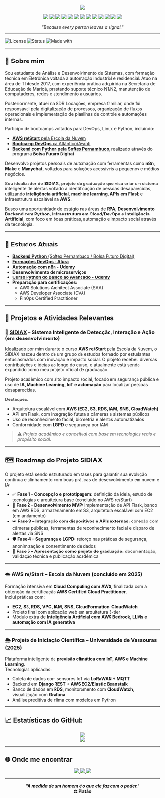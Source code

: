 <p align="center">
  <img src="https://readme-typing-svg.herokuapp.com?font=Fira+Code&size=24&duration=3000&color=1ED760&center=true&vCenter=true&width=600&height=45&lines=👨‍💻+Raphael+Del+Rosse;Cloud+%26+DevOps+Enthusiast+|+Python+|+AWS+|+Linux+|+Automação" />
</p>

<p align="center">
  <img src="https://img.shields.io/badge/IA-blueviolet?style=for-the-badge&logo=openai&logoColor=white" />
  <img src="https://img.shields.io/badge/Python-3776AB?style=for-the-badge&logo=python&logoColor=white" />
  <img src="https://img.shields.io/badge/Flask-black?style=for-the-badge&logo=flask&logoColor=white" />
  <img src="https://img.shields.io/badge/Django-092E20?style=for-the-badge&logo=django&logoColor=white" />
  <img src="https://img.shields.io/badge/n8n-EF6C00?style=for-the-badge&logo=n8n&logoColor=white" />
  <img src="https://img.shields.io/badge/Docker-2496ED?style=for-the-badge&logo=docker&logoColor=white" />
  <img src="https://img.shields.io/badge/Kubernetes-326CE5?style=for-the-badge&logo=kubernetes&logoColor=white" />
  <img src="https://img.shields.io/badge/Git-F05032?style=for-the-badge&logo=git&logoColor=white" />
  <img src="https://img.shields.io/badge/GitHub-181717?style=for-the-badge&logo=github&logoColor=white" />
  <img src="https://img.shields.io/badge/CI%2FCD-0A0A0A?style=for-the-badge&logo=githubactions&logoColor=white" />
  <img src="https://img.shields.io/badge/Grafana-F46800?style=for-the-badge&logo=grafana&logoColor=white" />
  <img src="https://img.shields.io/badge/Prometheus-E6522C?style=for-the-badge&logo=prometheus&logoColor=white" />
  <img src="https://img.shields.io/badge/AWS-232F3E?style=for-the-badge&logo=amazonaws&logoColor=white" />
</p>

<p align="center"><em>"Because every person leaves a signal."</em></p>

---

![License](https://img.shields.io/badge/license-MIT-blue.svg)
![Status](https://img.shields.io/badge/status-Em%20Evolução-yellow)
![Made with](https://img.shields.io/badge/made%20with-%E2%9D%A4%20by%20Raphael%20Del%20Rosse-blueviolet)

---

## 👋 Sobre mim

Sou estudante de Análise e Desenvolvimento de Sistemas, com formação técnica em Eletrônica voltada à automação industrial e residencial. Atuo na área de TI desde 2017, com experiência prática adquirida na Secretaria de Educação de Maricá, prestando suporte técnico N1/N2, manutenção de computadores, redes e atendimento a usuários.

Posteriormente, atuei na SDR Locações, empresa familiar, onde fui responsável pela digitalização de processos, organização de fluxos operacionais e implementação de planilhas de controle e automações internas.

Participo de bootcamps voltados para DevOps, Linux e Python, incluindo:
- [**AWS re/Start** pela Escola da Nuvem](https://escoladanuvem.org/curso-aws-fundamentos/)
- [**Bootcamp DevOps** da Atlântico/Avanti](https://atlanticoavanti.ensinio.com/g/bootcamp-devops/community)
- [**Backend com Python pela Softex Pernambuco**](https://bfd.softexpe.org.br/), realizado através do programa **Bolsa Futuro Digital**

Desenvolvo projetos pessoais de automação com ferramentas como **n8n**, **Make** e **Manychat**, voltados para soluções acessíveis a pequenos e médios negócios.

Sou idealizador do **SIDIAX**, projeto de graduação que visa criar um sistema inteligente de alertas voltado à identificação de pessoas desaparecidas, utilizando **inteligência artificial**, **machine learning**, **APIs em Flask** e infraestrutura escalável na **AWS**.

Busco uma oportunidade de estágio nas áreas de **RPA**, **Desenvolvimento Backend com Python**, **Infraestrutura em Cloud/DevOps** e **Inteligência Artificial**, com foco em boas práticas, automação e impacto social através da tecnologia.

---

## 📖 Estudos Atuais

- [**Backend Python** (Softex Pernambuco / Bolsa Futuro Digital)](https://bfd.softexpe.org.br/)
- [**Formações DevOps - Alura**](https://cursos.alura.com.br/category/devops)
- [**Automação com n8n - Udemy**](https://www.udemy.com/course/automacao-e-criacao-de-agentes-de-ia-com-n8n-n8n-completo)
- **Desenvolvimento de microserviços**
- [**Curso Python do Básico ao Avançado - Udemy**](https://www.udemy.com/course/programacao-python-do-basico-ao-avancado)
- **Preparação para certificações:**
  - AWS Solutions Architect Associate (SAA)
  - AWS Developer Associate (DVA)
  - FinOps Certified Practitioner

---

## 🚀 Projetos e Atividades Relevantes



### 🧠 [SIDIAX](https://github.com/rapharossepro/sidiax) – Sistema Inteligente de Detecção, Interação e Ação (em desenvolvimento)
Idealizado por mim durante o curso **AWS re/Start** pela Escola da Nuvem, o SIDIAX nasceu dentro de um grupo de estudos formado por estudantes entusiasmados com inovação e impacto social. O projeto recebeu diversas contribuições e ideias ao longo do curso, e atualmente está sendo expandido como meu projeto oficial de graduação.

Projeto acadêmico com alto impacto social, focado em segurança pública e uso de **IA, Machine Learning, IoT e automação** para localizar pessoas desaparecidas.

Destaques:
- Arquitetura escalável com **AWS (EC2, S3, RDS, IAM, SNS, CloudWatch)**
- API em Flask, com integração futura a câmeras e sistemas públicos
- Uso de reconhecimento facial, biometria e alertas automatizados
- Conformidade com **LGPD** e segurança por IAM

> ⚠️ *Projeto acadêmico e conceitual com base em tecnologias reais e propósito social.*

---



## 🗺️ Roadmap do Projeto SIDIAX

O projeto está sendo estruturado em fases para garantir sua evolução contínua e alinhamento com boas práticas de desenvolvimento em nuvem e IA:

- ✅ **Fase 1 – Concepção e prototipagem:** definição da ideia, estudo de tecnologias e arquitetura base (concluído no AWS re/Start)
- 🔄 **Fase 2 – Desenvolvimento MVP:** implementação de API Flask, banco em AWS RDS, armazenamento em S3, arquitetura escalável com EC2 (em andamento)
- ⏭️ **Fase 3 – Integração com dispositivos e APIs externas:** conexão com câmeras públicas, ferramentas de reconhecimento facial e disparo de alertas via SNS
- 🛡️ **Fase 4 – Segurança e LGPD:** reforço nas práticas de segurança, anonimização e consentimento de dados
- 🚀 **Fase 5 – Apresentação como projeto de graduação:** documentação, validação técnica e publicação acadêmica

---

### ☁️ AWS re/Start – Escola da Nuvem (concluído em 2025)
Formação intensiva em **Cloud Computing com AWS**, finalizada com a obtenção da certificação **AWS Certified Cloud Practitioner**.  
Inclui práticas com:
- **EC2, S3, RDS, VPC, IAM, SNS, CloudFormation, CloudWatch**
- Projeto final com aplicação web em arquitetura 3-tier
- Módulo extra de **Inteligência Artificial com AWS Bedrock, LLMs e automação com IA generativa**

---

### 🌦️ Projeto de Iniciação Científica – Universidade de Vassouras (2025)
Plataforma inteligente de **previsão climática com IoT, AWS e Machine Learning**.  
Tecnologias aplicadas:
- Coleta de dados com sensores IoT via **LoRaWAN + MQTT**
- Backend em **Django REST + AWS EC2/Elastic Beanstalk**
- Banco de dados em **RDS**, monitoramento com **CloudWatch**, visualização com **Grafana**
- Análise preditiva de clima com modelos em Python

---

## 📈 Estatísticas do GitHub

<p align="center">
  <img src="https://github-readme-stats.vercel.app/api?username=rapharossepro&show_icons=true&theme=tokyonight" />
  <br/>
  <img src="https://github-readme-stats.vercel.app/api/top-langs/?username=rapharossepro&layout=compact&theme=tokyonight" />
</p>

---

## 🌐 Onde me encontrar

<p align="center">
  <a href="https://www.linkedin.com/in/raphaeldelrosse/" target="_blank">
    <img src="https://img.shields.io/badge/LinkedIn-blue?style=for-the-badge&logo=linkedin" />
  </a>
  <a href="https://www.instagram.com/rapharosse/" target="_blank">
    <img src="https://img.shields.io/badge/Instagram-E4405F?style=for-the-badge&logo=instagram&logoColor=white" />
  </a>
  <a href="mailto:rapharosseprofissional@gmail.com" target="_blank">
    <img src="https://img.shields.io/badge/Gmail-D14836?style=for-the-badge&logo=gmail&logoColor=white" />
  </a>
</p>

---

<p align="center"><strong><em>"A medida de um homem é o que ele faz com o poder."</em><br>⚖️ Platão</strong></p>
